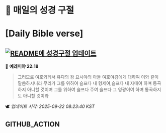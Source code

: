 # 🙏 매일의 성경 구절
# [Daily Bible verse]
## [![README에 성경구절 업데이트](https://github.com/DONGSUKA/first_test/actions/workflows/update-readme-bible.yml/badge.svg)](https://github.com/DONGSUKA/first_test/actions/workflows/update-readme-bible.yml)
<!-- START_BIBLE_VERSE -->
📖 **예레미야 22:18**
> 그러므로 여호와께서 유다의 왕 요시야의 아들 여호야김에게 대하여 이와 같이 말씀하시니라 무리가 그를 위하여 슬프다 내 형제여,슬프다 내 자매여 하며 통곡하지 아니할 것이며 그를 위하여 슬프다 주여 슬프다 그 영광이여 하며 통곡하지도 아니할 것이라

🕊️ _업데이트 시각: 2025-09-22 08:23:40 KST_
  <!-- END_BIBLE_VERSE -->
## GITHUB_ACTION
